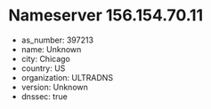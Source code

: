 # Nameserver 156.154.70.11

* as_number: 397213
* name: Unknown
* city: Chicago
* country: US
* organization: ULTRADNS
* version: Unknown
* dnssec: true
